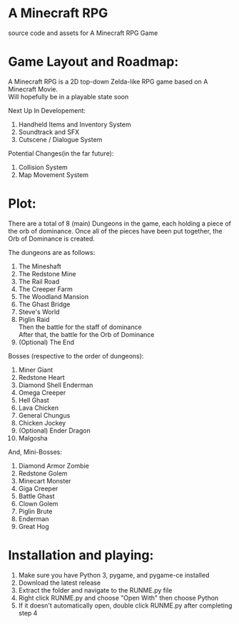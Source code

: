 # A Minecraft RPG
source code and assets for A Minecraft RPG Game

# Game Layout and Roadmap:

A Minecraft RPG is a 2D top-down Zelda-like RPG game based on A Minecraft Movie.  
Will hopefully be in a playable state soon  

Next Up In Developement:  
1. Handheld Items and Inventory System  
2. Soundtrack and SFX  
4. Cutscene / Dialogue System  

Potential Changes(in the far future):
1. Collision System  
2. Map Movement System  

# Plot:

There are a total of 8 (main) Dungeons in the game, each holding a piece of the orb of dominance. Once all of the pieces have been put together, the Orb of Dominance is created.

The dungeons are as follows:  
1. The Mineshaft
2. The Redstone Mine
3. The Rail Road  
4. The Creeper Farm
5. The Woodland Mansion
6. The Ghast Bridge
7. Steve's World
8. Piglin Raid  
   Then the battle for the staff of dominance  
   After that, the battle for the Orb of Dominance
10. (Optional) The End

Bosses (respective to the order of dungeons):  
1. Miner Giant
2. Redstone Heart
3. Diamond Shell Enderman
4. Omega Creeper
5. Hell Ghast  
6. Lava Chicken
7. General Chungus
8. Chicken Jockey
9.  (Optional) Ender Dragon
10.  Malgosha

And, Mini-Bosses:  
1. Diamond Armor Zombie  
2. Redstone Golem  
3. Minecart Monster
4. Giga Creeper
5. Battle Ghast
6. Clown Golem
7. Piglin Brute
8. Enderman  
9. Great Hog

# Installation and playing:  
1. Make sure you have Python 3, pygame, and pygame-ce installed  
2. Download the latest release
3. Extract the folder and navigate to the RUNME.py file  
4. Right click RUNME.py and choose "Open With" then choose Python  
5. If it doesn't automatically open, double click RUNME.py after completing step 4  


